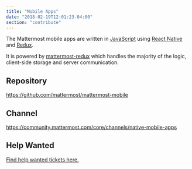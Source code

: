 ```yaml
---
title: "Mobile Apps"
date: "2018-02-19T12:01:23-04:00"
section: "contribute"
---
```


The Mattermost mobile apps are written in [JavaScript](https://developer.mozilla.org/en-US/docs/Web/JavaScript) using [React Native](https://facebook.github.io/react-native/) and [Redux](http://redux.js.org/).

It is powered by [mattermost-redux](/contribute/redux) which handles the majority of the logic, client-side storage and server communication.

## Repository

https://github.com/mattermost/mattermost-mobile

## Channel

https://community.mattermost.com/core/channels/native-mobile-apps

## Help Wanted

[Find help wanted tickets here.](https://mattermost.com/pl/help-wanted-mattermost-mobile)
